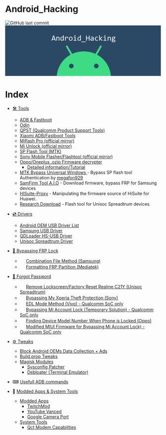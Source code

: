 # Android_Hacking
![GitHub last commit](https://img.shields.io/github/last-commit/AzimsTech/Android_Hacking)
![Site cover](cover.png)

# Index
- [🛠 Tools](Tools)
    - [ADB & Fastboot](https://chocolatey.org/packages/adb)
    - [Odin](Tools/Odin3_v3.14.1.rar)
    - [QPST (Qualcomm Product Support Tools)](Tools/QPST_2.7.473.zip)
    - [Xiaomi ADB/Fastboot Tools](https://github.com/Szaki/XiaomiADBFastbootTools/releases)
    - [Miflash Pro (official mirror)](http://miuirom.xiaomi.com/rom/u1106245679/4.3.1129.28/miflash_pro-en-4.3.1129.28.zip)
    - [Mi Unlock (official mirror)](http://miuirom.xiaomi.com/rom/u1106245679/3.5.1108.44/miflash_unlock-en-3.5.1108.44.zip)
    - [SP Flash Tool (MTK)](Tools/SP_Flash_Tool_exe_Windows_v5.1916.00.000.zip)
    - [Sony Mobile Flasher/Flashtool (official mirror)](http://www.flashtool.net/downloads.php)
    - [Oppo/Oneplus .ozip Firmware decrypter](https://github.com/bkerler/oppo_ozip_decrypt)
        - [Detailed information/Tutorial](https://bkerler.github.io/reversing/2019/04/24/the-game-begins/)
    - [MTK Bypass Universal Windows ](https://megafon929.github.io/mtk) - Bypass SP flash tool Authentication by [megafon929](https://github.com/megafon929)
    - [SamFirm Tool A.I.O](https://forum.xda-developers.com/t/tool-samfirm-a-i-o-tools-firmware-downloader-mtp-bypass-frp.4210103/) - Download firmware, bypass FRP for Samsung devices
    - [HISuite-Proxy](https://github.com/ProfessorJTJ/HISuite-Proxy) - Manipulating the firmware source of HiSuite for Huawei.
    - [Research Download](Tools/RESEARCHDOWNLOAD_R21.0.0001.rar) - Flash tool for Unisoc Spreadtrum devices.



- [💿 Drivers](Drivers)
    - [Android OEM USB Driver List](https://developer.android.com/studio/run/oem-usb#Drivers)
    - [Samsung USB Driver](Drivers/SAMSUNG_USB_Driver_for_Mobile_Phones.exe)
    - [QDLoader HS-USB Driver](Drivers/QDLoader_HS-USB_Driver.zip)
    - [Unisoc Spreadtrum Driver](Drivers/Unisoc_Spreadtrum_Driver.rar) 
    <!-- - [MTK Android USB Driver](Drivers/MTK_Android_USB_Driver.zip) -->

- [🔑 Bypassing FRP Lock](Bypassing%20FRP%20Lock)
    - <img src="http://s2.googleusercontent.com/s2/favicons?domain_url=https://www.samsung.com/" width="16px" height="16px"> [Combination File Method (Samsung)](Bypassing%20FRP%20Lock/Combination%20File%20Method%20(Samsung).md)
    - <img src="http://s2.googleusercontent.com/s2/favicons?domain_url=https://online.mediatek.com/Public%20Documents/Forms/AllItems.aspx" width="16px" height="16px"> [Formatting FRP Partition (Mediatek)](Bypassing%20FRP%20Lock/Mediatek.md)
-  [🔑 Forgot Password](Forgot%20password)
    - <img src="http://s2.googleusercontent.com/s2/favicons?domain_url=https://www.realme.com/" width="16px" height="16px"> [Remove Lockscreen/Factory Reset Realme C21Y (Unisoc Spreadtrum)](Forgot%20Password/Remove_Lockscreen_Realme_C21Y.md)
    - <img src="http://s2.googleusercontent.com/s2/favicons?domain_url=https://www.sonymobile.com/" width="16px" height="16px"> [Bypassing My Xperia Theft Protection (Sony)](Forgot%20Password/Bypassing_My_Xperia_Theft_Protection.md)
    - <img src="http://s2.googleusercontent.com/s2/favicons?domain_url=https://www.vivo.com/" width="16px" height="16px"> [EDL Mode Method (Vivo) - Qualcomm SoC only](Forgot%20Password/EDL%20Mode%20Method%20(Vivo).md)
    - <img src="http://s2.googleusercontent.com/s2/favicons?domain_url=https://www.mi.com/" width="16px" height="16px"> [Bypassing Mi Account Lock (Temporary Solution) - Qualcomm SoC only](http://forum.gsmdevelopers.com/useful-gsm-flash-tool-and-software/57113-mi-account-frp-userdata-qfil.html)
    - <img src="http://s2.googleusercontent.com/s2/favicons?domain_url=https://www.oppo.com/" width="16px" height="16px"> [Finding Device Model Number When Phone is Locked (Oppo)](Forgot%20Password/Find-device-model-number.md)
    - <img src="http://s2.googleusercontent.com/s2/favicons?domain_url=https://www.mi.com/" width="16px" height="16px"> [Modified MIUI Firmware for Bypassing Mi Account Lock) - Qualcomm SoC only](https://romadd.com/category/mi-account-bypass-without-vpn/)
- [⚙ Tweaks](Tweaks)
    - [Block Android OEMs Data Collection + Ads](Tweaks/Unified%20hosts.md)
    - [Build.prop Tweaks](Tweaks/Build.prop%20Tweaks.md)
    - [Magisk Modules](Tweaks/Magisk%20Modules/readme.md)
        - [Sysconfig Patcher](Tweaks/Magisk%20Modules/readme.md#Sysconfig-Patcher)
        - [Debloater (Terminal Emulator)](Tweaks/Magisk%20Modules/readme.md#debloater-terminal-emulator)

- ⌨ [Usefull ADB commands](Useful%20ADB%20Commands)
- 🔧 [Modded Apps & System Tools](Modded%20Apps%20&%20System%20Tools)
    - [Modded Apps](Modded%20Apps%20%26%20System%20Tools#Modded-Apps)
        - [TwitchMod](Modded%20Apps%20%26%20System%20Tools#TwitchMod)
        - [YouTube Vanced](Modded%20Apps%20%26%20System%20Tools#Youtube-Vanced)
        - [Google Camera Port](Modded%20Apps%20%26%20System%20Tools#Google-Camera-Port)
    - [System Tools](Modded%20Apps%20%26%20System%20Tools#System-Tools)
        - [Qct Modem Capabilities](Modded%20Apps%20%26%20System%20Tools#Qct-Modem-Capabilities)
<!--stackedit_data:
eyJoaXN0b3J5IjpbLTEwNDcwNTcyMDYsLTI5NDA0NzYwN119
-->